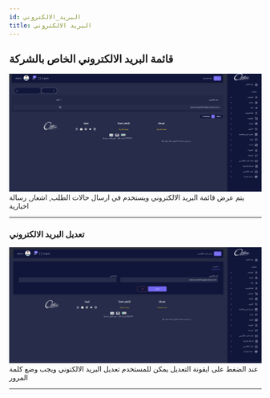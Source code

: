 ```yaml
---
id: البريد_الالكتروني
title: البريد الالكتروني
---
```

## قائمة البريد الالكتروني الخاص بالشركة
<img src='../imgs/compEmail.png'/>
يتم عرض قائمة البريد الالكتروني ويستخدم في ارسال حالات الطلب, اشعار, رسالة اخبارية

---

### تعديل البريد الالكتروني
<img src='../imgs/compEmailedit.png'/>
عند الضغط على ايقونة التعديل يمكن للمستخدم تعديل البريد الالكتوني ويجب وضع كلمة المرور

---